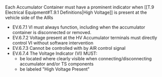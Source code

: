 Each Accumulator Container must have a prominent indicator when [[T.9 Electrical Equipment#T.9.1 Definitions|High Voltage]] is present at the vehicle side of the AIRs
- EV.6.7.1 VI must always function, including when the accumulator container is disconnected or removed.
- EV.6.7.2 Voltage present at the HV Accumulator terminals must directly control VI without software intervention
- EV.6.7.3 Cannot be controlled with by AIR control signal
- EV.6.7.4 The Voltage Indicator (VI) MUST:
	- be located where clearly visible when connecting/disconnecting accumulator and/or TS components
	- be labeled "High Voltage Present"